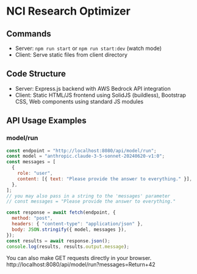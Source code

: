 # NCI Research Optimizer

## Commands
- Server: `npm run start` or `npm run start:dev` (watch mode)
- Client: Serve static files from client directory

## Code Structure
- Server: Express.js backend with AWS Bedrock API integration
- Client: Static HTML/JS frontend using SolidJS (buildless), Bootstrap CSS, Web components using standard JS modules

## API Usage Examples

### model/run

```js
const endpoint = "http://localhost:8080/api/model/run";
const model = "anthropic.claude-3-5-sonnet-20240620-v1:0";
const messages = [
  {
    role: "user",
    content: [{ text: "Please provide the answer to everything." }],
  },
];
// you may also pass in a string to the 'messages' parameter
// const messages = "Please provide the answer to everything."

const response = await fetch(endpoint, {
  method: "post",
  headers: { "content-type": "application/json" },
  body: JSON.stringify({ model, messages }),
});
const results = await response.json();
console.log(results, results.output.message);
```

You can also make GET requests directly in your browser. 
http://localhost:8080/api/model/run?messages=Return+42